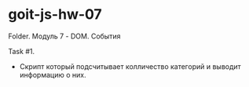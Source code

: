 # goit-js-hw-07

Folder. Модуль 7 - DOM. События

Task #1.

- Cкрипт который подсчитывает колличество категорий и выводит информацию о них.
